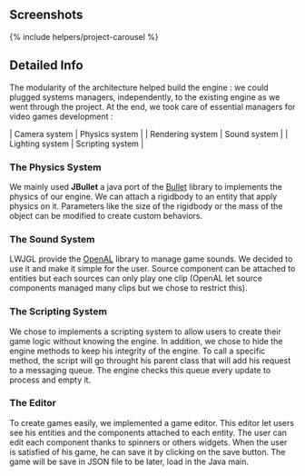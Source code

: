 <!--- Grégoire Boiron <gregoire.boiron@gmail.com> --->
<!--- Copyright (c) 2018-2019 Grégoire Boiron  All Rights Reserved. --->

Screenshots
--------------------
{% include helpers/project-carousel %}

Detailed Info
--------------------
The modularity of the architecture helped build the engine : 
we could plugged systems managers, independently, to the existing engine as we went through the project. 
At the end, we took care of essential managers for video games development :

| Camera system | Physics system |
| Rendering system | Sound system |
| Lighting system | Scripting system |

### The Physics System
We mainly used **JBullet** a java port of the [Bullet](https://github.com/bulletphysics/bullet3) library to implements the physics of our engine. 
We can attach a rigidbody to an entity that apply physics on it. 
Parameters like the size of the rigidbody or the mass of the object can be modified to create custom behaviors.

### The Sound System
LWJGL provide the [OpenAL](https://www.openal.org/) library to manage game sounds. 
We decided to use it and make it simple for the user. 
Source component can be attached to entities but each sources can only play one clip (OpenAL let source components managed many clips but we chose to restrict this).

### The Scripting System
We chose to implements a scripting system to allow users to create their game logic without knowing the engine. In addition, we chose to hide the engine methods to keep his integrity of the engine. To call a specific method, the script will go throught his parent class that will add his request to a messaging queue. The engine checks this queue every update to process and empty it.

### The Editor
To create games easily, we implemented a game editor. 
This editor let users see his entities and the components attached to each entity. 
The user can edit each component thanks to spinners or others widgets. 
When the user is satisfied of his game, he can save it by clicking on the save button. 
The game will be save in JSON file to be later, load in the Java main.
